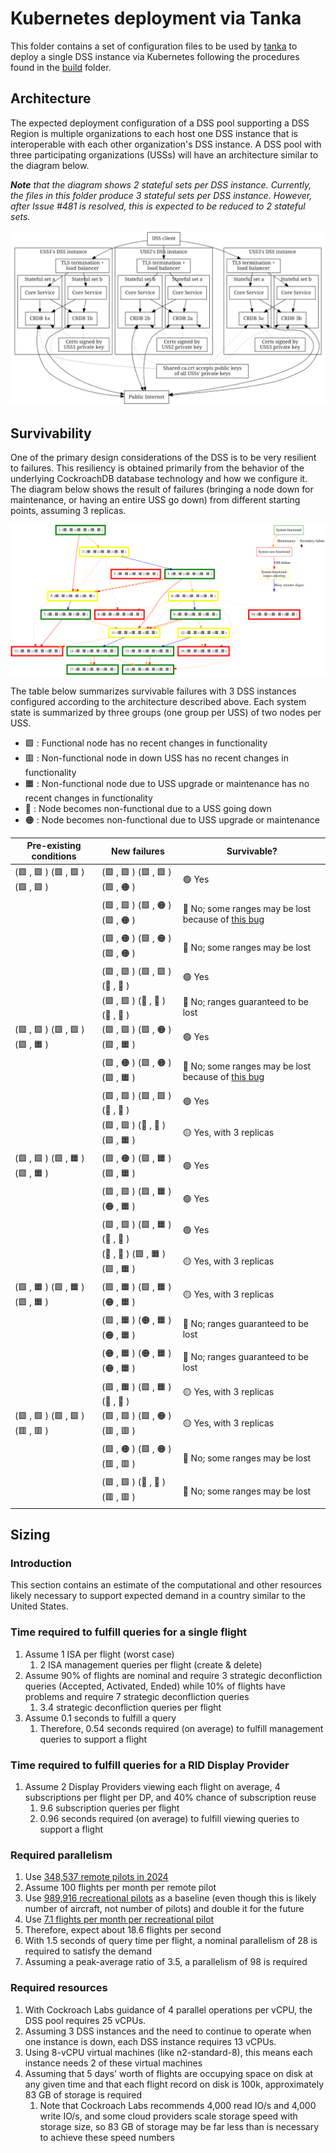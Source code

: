 # Kubernetes deployment via Tanka

This folder contains a set of configuration files to be used by
[tanka](https://tanka.dev/install) to deploy a single DSS instance via
Kubernetes following the procedures found in the [build](../../../build) folder.

## Architecture

The expected deployment configuration of a DSS pool supporting a DSS Region is
multiple organizations to each host one DSS instance that is interoperable with
each other organization's DSS instance.  A DSS pool with three participating
organizations (USSs) will have an architecture similar to the diagram below.

_**Note** that the diagram shows 2 stateful sets per DSS instance.  Currently, the
files in this folder produce 3 stateful sets per DSS instance.  However, after
Issue #481 is resolved, this is expected to be reduced to 2 stateful sets._

![Pool architecture diagram](../../../assets/generated/pool_architecture.png)

## Survivability

One of the primary design considerations of the DSS is to be very resilient to
failures.  This resiliency is obtained primarily from the behavior of the
underlying CockroachDB database technology and how we configure it.  The diagram
below shows the result of failures (bringing a node down for maintenance, or
having an entire USS go down) from different starting points, assuming 3 replicas.

![Survivability diagram](../../../assets/generated/survivability_3x2.svg)


The table
below summarizes survivable failures with 3 DSS instances configured according
to the architecture described above.  Each system state is summarized by three
groups (one group per USS) of two nodes per USS.

* 🟩 : Functional node has no recent changes in functionality
* 🟥 : Non-functional node in down USS has no recent changes in functionality
* 🟧 : Non-functional node due to USS upgrade or maintenance has no recent changes in functionality
* 🔴 : Node becomes non-functional due to a USS going down
* 🟠 : Node becomes non-functional due to USS upgrade or maintenance

| Pre-existing conditions  | New failures | Survivable?
| --- | --- | ---
| (🟩 , 🟩 ) (🟩 , 🟩 ) (🟩 , 🟩 ) | (🟩 , 🟩 ) (🟩 , 🟩 ) (🟩 , 🟠 ) | 🟢 Yes
|                                    | (🟩 , 🟩 ) (🟩 , 🟠 ) (🟩 , 🟠 ) | 🔴 No; some ranges may be lost because of [this bug](https://github.com/cockroachdb/cockroach/issues/66159)
|                                    | (🟩 , 🟠 ) (🟩 , 🟠 ) (🟩 , 🟠 ) | 🔴 No; some ranges may be lost
|                                    | (🟩 , 🟩 ) (🟩 , 🟩 ) (🔴 , 🔴 ) | 🟢 Yes
|                                    | (🟩 , 🟩 ) (🔴 , 🔴 ) (🔴 , 🔴 ) | 🔴 No; ranges guaranteed to be lost
| (🟩 , 🟩 ) (🟩 , 🟩 ) (🟩 , 🟧 ) | (🟩 , 🟩 ) (🟩 , 🟠 ) (🟩 , 🟧 ) | 🟢 Yes
|                                    | (🟩 , 🟠 ) (🟩 , 🟠 ) (🟩 , 🟧 ) | 🔴 No; some ranges may be lost because of [this bug](https://github.com/cockroachdb/cockroach/issues/66159)
|                                    | (🟩 , 🟩 ) (🟩 , 🟩 ) (🔴 , 🔴 ) | 🟢 Yes
|                                    | (🟩 , 🟩 ) (🔴 , 🔴 ) (🟩 , 🟧 ) | 🟡 Yes, with 3 replicas
| (🟩 , 🟩 ) (🟩 , 🟧 ) (🟩 , 🟧 ) | (🟩 , 🟠 ) (🟩 , 🟧 ) (🟩 , 🟧 ) | 🟢 Yes
|                                    | (🟩 , 🟩 ) (🟩 , 🟧 ) (🟠 , 🟧 ) | 🟢 Yes
|                                    | (🟩 , 🟩 ) (🟩 , 🟧 ) (🔴 , 🔴 ) | 🟢 Yes
|                                    | (🔴 , 🔴 ) (🟩 , 🟧 ) (🟩 , 🟧 ) | 🟡 Yes, with 3 replicas
| (🟩 , 🟧 ) (🟩 , 🟧 ) (🟩 , 🟧 ) | (🟩 , 🟧 ) (🟩 , 🟧 ) (🟠 , 🟧 ) | 🟡 Yes, with 3 replicas
|                                    | (🟩 , 🟧 ) (🟠 , 🟧 ) (🟠 , 🟧 ) | 🔴 No; ranges guaranteed to be lost
|                                    | (🟠 , 🟧 ) (🟠 , 🟧 ) (🟠 , 🟧 ) | 🔴 No; ranges guaranteed to be lost
|                                    | (🟩 , 🟧 ) (🟩 , 🟧 ) (🔴 , 🔴 ) | 🟡 Yes, with 3 replicas
| (🟩 , 🟩 ) (🟩 , 🟩 ) (🟥 , 🟥 ) | (🟩 , 🟩 ) (🟩 , 🟠 ) (🟥 , 🟥 ) | 🟡 Yes, with 3 replicas
|                                    | (🟩 , 🟠 ) (🟩 , 🟠 ) (🟥 , 🟥 ) | 🔴 No; some ranges may be lost
|                                    | (🟩 , 🟩 ) (🔴 , 🔴 ) (🟥 , 🟥 ) | 🔴 No; some ranges may be lost

## Sizing

### Introduction
This section contains an estimate of the computational and other resources
likely necessary to support expected demand in a country similar to the United
States.

### Time required to fulfill queries for a single flight
1. Assume 1 ISA per flight (worst case)
    1. 2 ISA management queries per flight (create & delete)
1. Assume 90% of flights are nominal and require 3 strategic deconfliction queries (Accepted, Activated, Ended) while 10% of flights have problems and require 7 strategic deconfliction queries
    1. 3.4 strategic deconfliction queries per flight
1. Assume 0.1 seconds to fulfill a query
    1. Therefore, 0.54 seconds required (on average) to fulfill management queries to support a flight

### Time required to fulfill queries for a RID Display Provider
1. Assume 2 Display Providers viewing each flight on average, 4 subscriptions per flight per DP, and 40% chance of subscription reuse
    1. 9.6 subscription queries per flight
    1. 0.96 seconds required (on average) to fulfill viewing queries to support a flight

### Required parallelism
1. Use [348,537 remote pilots in 2024](https://www.faa.gov/uas/resources/by_the_numbers/)
1. Assume 100 flights per month per remote pilot
1. Use [989,916 recreational pilots](https://www.faa.gov/data_research/aviation/aerospace_forecasts/media/FY2020-40_faa_aerospace_forecast.pdf) as a baseline (even though this is likely number of aircraft, not number of pilots) and double it for the future
1. Use [7.1 flights per month per recreational pilot](https://www.faa.gov/data_research/aviation/aerospace_forecasts/media/FY2020-40_faa_aerospace_forecast.pdf)
1. Therefore, expect about 18.6 flights per second
1. With 1.5 seconds of query time per flight, a nominal parallelism of 28 is required to satisfy the demand
1. Assuming a peak-average ratio of 3.5, a parallelism of 98 is required

### Required resources
1. With Cockroach Labs guidance of 4 parallel operations per vCPU, the DSS pool requires 25 vCPUs.
1. Assuming 3 DSS instances and the need to continue to operate when one instance is down, each DSS instance requires 13 vCPUs.
1. Using 8-vCPU virtual machines (like n2-standard-8), this means each instance needs 2 of these virtual machines
1. Assuming that 5 days' worth of flights are occupying space on disk at any given time and that each flight record on disk is 100k, approximately 83 GB of storage is required
    1. Note that Cockroach Labs recommends 4,000 read IO/s and 4,000 write IO/s, and some cloud providers scale storage speed with storage size, so 83 GB of storage may be far less than is necessary to achieve these speed numbers
